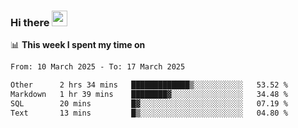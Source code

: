 ### Hi there <a href="https://www.gautamkrishnar.com/"><img src="https://media.giphy.com/media/hvRJCLFzcasrR4ia7z/giphy.gif" width="25px"></a>

📊 **This week I spent my time on**

<!--START_SECTION:waka-->

```txt
From: 10 March 2025 - To: 17 March 2025

Other      2 hrs 34 mins   █████████████▒░░░░░░░░░░░   53.52 %
Markdown   1 hr 39 mins    ████████▓░░░░░░░░░░░░░░░░   34.48 %
SQL        20 mins         █▓░░░░░░░░░░░░░░░░░░░░░░░   07.19 %
Text       13 mins         █▒░░░░░░░░░░░░░░░░░░░░░░░   04.80 %
```

<!--END_SECTION:waka-->
